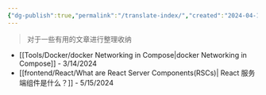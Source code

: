 ```yaml
---
{"dg-publish":true,"permalink":"/translate-index/","created":"2024-04-10T17:36:40.000+08:00","updated":"2024-05-15T10:51:14.985+08:00"}
---
```


> 对于一些有用的文章进行整理收纳
+ [[Tools/Docker/docker Networking in Compose\|docker Networking in Compose]] - 3/14/2024
+ [[frontend/React/What are React Server Components(RSCs)\| React 服务端组件是什么？]] - 5/15/2024

